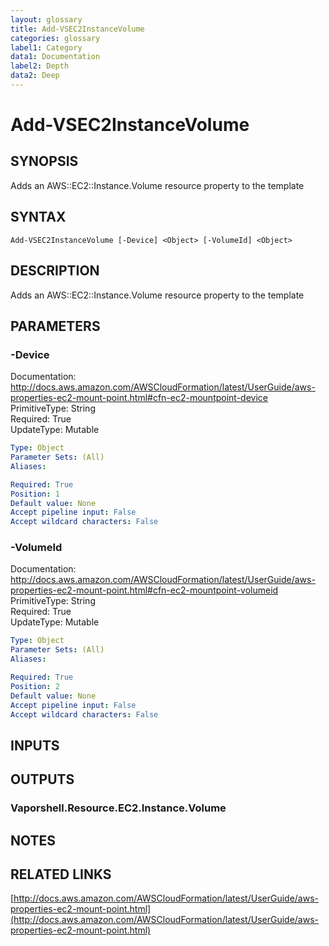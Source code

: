 ```yaml
---
layout: glossary
title: Add-VSEC2InstanceVolume
categories: glossary
label1: Category
data1: Documentation
label2: Depth
data2: Deep
---
```


# Add-VSEC2InstanceVolume

## SYNOPSIS
Adds an AWS::EC2::Instance.Volume resource property to the template

## SYNTAX

```
Add-VSEC2InstanceVolume [-Device] <Object> [-VolumeId] <Object>
```

## DESCRIPTION
Adds an AWS::EC2::Instance.Volume resource property to the template

## PARAMETERS

### -Device
Documentation: http://docs.aws.amazon.com/AWSCloudFormation/latest/UserGuide/aws-properties-ec2-mount-point.html#cfn-ec2-mountpoint-device    
PrimitiveType: String    
Required: True    
UpdateType: Mutable

```yaml
Type: Object
Parameter Sets: (All)
Aliases: 

Required: True
Position: 1
Default value: None
Accept pipeline input: False
Accept wildcard characters: False
```

### -VolumeId
Documentation: http://docs.aws.amazon.com/AWSCloudFormation/latest/UserGuide/aws-properties-ec2-mount-point.html#cfn-ec2-mountpoint-volumeid    
PrimitiveType: String    
Required: True    
UpdateType: Mutable

```yaml
Type: Object
Parameter Sets: (All)
Aliases: 

Required: True
Position: 2
Default value: None
Accept pipeline input: False
Accept wildcard characters: False
```

## INPUTS

## OUTPUTS

### Vaporshell.Resource.EC2.Instance.Volume

## NOTES

## RELATED LINKS

[http://docs.aws.amazon.com/AWSCloudFormation/latest/UserGuide/aws-properties-ec2-mount-point.html](http://docs.aws.amazon.com/AWSCloudFormation/latest/UserGuide/aws-properties-ec2-mount-point.html)

